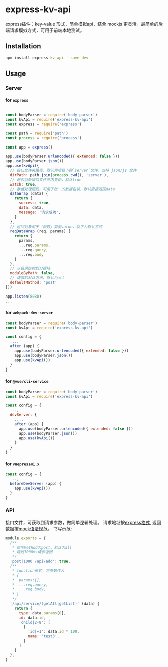# express-kv-api

express插件：key-value 形式，简单模拟api，结合 mockjs 更灵活。最简单的后端请求模拟方式，可用于前端本地测试。

## Installation

```cmd
npm install express-kv-api --save-dev
```

## Usage

### Server
#### for `express`

```js

const bodyParser = require('body-parser')
const kvApi = require('express-kv-api')
const express = require('express')

const path = require('path')
const process = require('process')

const app = express()

app.use(bodyParser.urlencoded({ extended: false }))
app.use(bodyParser.json())
app.use(kvApi({
  // 接口文件夹路径，默认为项目下的`server`文件，支持 json/js 文件
  dirPath: path.join(process.cwd(), 'server'),
  // 是否监听接口文件夹内变动，默认true
  watch: true,
  // 数据处理函数，可用于统一的数据包装，默认直接返回data
  dataWrap (data) {
    return {
      success: true,
      data: data,
      message: '请求成功',
    }
  },
  // 返回对象用于「函数」类型value，以下为默认方式
  reqDataWrap (req, params) {
    return {
      params,
      ...req.params,
      ...req.query,
      ...req.body
    }
  },
  // 以目录结构划分模块
  moduleByPath: false,
  // 请求的默认方法，默认为all
  defaultMathod: 'post'
}))

app.listen(8080)
...

```

#### for `webpack-dev-server`

```js
const bodyParser = require('body-parser')
const kvApi = require('express-kv-api')

const config = {
  ...,
  after (app) {
    app.use(bodyParser.urlencoded({ extended: false }))
    app.use(bodyParser.json())
    app.use(kvApi())
  }
}
```

#### for `@vue/cli-service`

```js
const bodyParser = require('body-parser')
const kvApi = require('express-kv-api')

const config = {
  ...,
  devServer: {
    ...,
    after (app) {
      app.use(bodyParser.urlencoded({ extended: false }))
      app.use(bodyParser.json())
      app.use(kvApi())
    }
  }
}
```

#### for `vuepress@1.x`

```js
const config = {
  ...,
  beforeDevServer (app) {
    app.use(kvApi())
  }
}
```

### API
接口文件，可获取到请求参数，做简单逻辑处理。
请求地址按[express格式](http://expressjs.com/en/4x/api.html#path-examples),
返回数据按[mock语法规范](https://github.com/nuysoft/Mock/wiki/Syntax-Specification)。
书写示范:

```js
module.exports = {
  /**
   * 指明method为post，默认为all
   * 延迟1000ms请求返回
   */
  'post|1000 /api/add': true,
  /**
   * function形式，将参数传入
   * {
   *  params:[],
   *  ...req.query,
   *  ...req.body,
   * }
   */
  '/api/service/(getAll|getList)' (data) {
    return {
      type: data.params[0],
      id: data.id,
      'child|2-8': [
        {
          'id|+1': data.id * 100,
          name: 'test3',
        }
      ]
    }
  },
}
```

